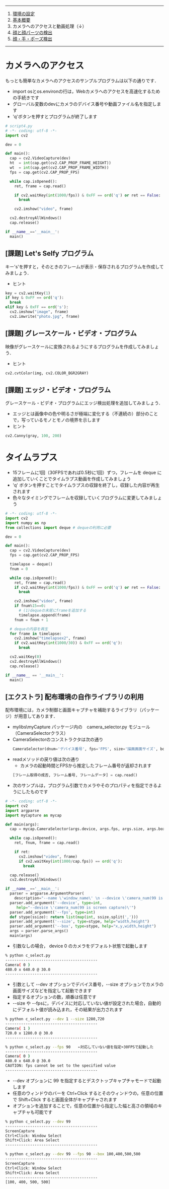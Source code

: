 <hr>

1. [環境の設定](README.md)
2. [基本概要](BASIC_00.md)
3. カメラへのアクセスと動画処理（↓）
4. [顔と顔パーツの検出](BASIC_02.md)
5. [顔・手・ポーズ検出](BASIC_03.md)

<hr>

# カメラへのアクセス
 もっとも簡単なカメラへのアクセスのサンプルプログラムは以下の通りです．<br>
 - import osとos.environの行は，Webカメラへのアクセスを高速化するための手続きです
 - グローバル変数のdevにカメラのデバイス番号や動画ファイル名を指定します
 - \'q\'ボタンを押すとプログラムが終了します

  ```python
  # script4.py
  # -*- coding: utf-8 -*-  
  import cv2

  dev = 0

  def main():
    cap = cv2.VideoCapture(dev)
    ht  = int(cap.get(cv2.CAP_PROP_FRAME_HEIGHT))
    wt  = int(cap.get(cv2.CAP_PROP_FRAME_WIDTH))
    fps = cap.get(cv2.CAP_PROP_FPS)

    while cap.isOpened():
      ret, frame = cap.read()

      if cv2.waitKey(int(1000/fps)) & 0xFF == ord('q') or ret == False:
        break

      cv2.imshow("video", frame)

    cv2.destroyAllWindows()
    cap.release()

  if __name__=='__main__':
    main()
  ```

  ## [課題] Let's Selfy プログラム
  キー\'s\'を押すと，そのときのフレームが表示・保存されるプログラムを作成してみましょう．
  - ヒント
  ```python
  key = cv2.waitKey(1)
  if key & 0xFF == ord('q'):
    break
  elif key & 0xFF == ord('s'):
    cv2.imshow("image", frame)
    cv2.imwrite("photo.jpg", frame)
  ```

  ## [課題] グレースケール・ビデオ・プログラム
  映像がグレースケールに変換されるようにするプログラムを作成してみましょう．
  - ヒント
  ```python
  cv2.cvtColor(img, cv2.COLOR_BGR2GRAY)
  ```

  ## [課題] エッジ・ビデオ・プログラム
  グレースケール・ビデオ・プログラムにエッジ検出処理を追加してみましょう．
  - エッジとは画像中の色や明るさが極端に変化する（不連続の）部分のことで，写っているモノとモノの境界を示します
  - ヒント
  ```python
  cv2.Canny(gray, 100, 200)
  ```
  
  # タイムラプス
  - 15フレームに1回（30FPSであれば0.5秒に1回）ずつ，フレームを deque に追加していくことでタイムラプス動画を作成してみましょう
  - \'q\' ボタンを押すことでタイムラプスの収録を終了し，収録した内容が再生されます
  - 色々なタイミングでフレームを収録していくプログラムに変更してみましょう
  
  ```python
  # -*- coding: utf-8 -*-
  import cv2
  import numpy as np
  from collections import deque # dequeの利用に必要

  dev = 0

  def main():
    cap = cv2.VideoCapture(dev)
    fps = cap.get(cv2.CAP_PROP_FPS)

    timelapse = deque()
    fnum = 0

    while cap.isOpened():
      ret, frame = cap.read()
      if cv2.waitKey(int(1000/fps)) & 0xFF == ord('q') or ret == False:
        break

      cv2.imshow("video", frame)
      if fnum%15==0:
        # (1)dequeの末尾にframeを追加する
        timelapse.append(frame)
      fnum = fnum + 1

    # dequeの内容を再生
    for frame in timelapse:
      cv2.imshow("timelapsex2", frame)
      if cv2.waitKey(int(1000/30)) & 0xFF == ord('q'):
        break

    cv2.waitKey(0)      
    cv2.destroyAllWindows()
    cap.release()

  if __name__ == '__main__':
    main()
  ```

  ## [エクストラ] 配布環境の自作ライブラリの利用
  配布環境には，カメラ制御と画面キャプチャを補助するライブラリ（パッケージ）が用意してあります．
   - mylibs\\myCapture パッケージ内の　camera_selector.py モジュール（CameraSelectorクラス）
   - CameraSelectorのコンストラクタは次の通り
      ```python
      CameraSelector(dnum='デバイス番号', fps='FPS', size='描画画面サイズ', box='キャプチャエリア')
      ```
   - readメソッドの戻り値は次の通り
     - カメラの起動時間とFPSから推定したフレーム番号が返却されます 
      ```python
      [フレーム取得の成否, フレーム番号, フレームデータ] = cap.read()
      ```
  - 次のサンプルは，プログラム引数でカメラやそのプロパティを指定できるようにしたものです

  ```python
  # -*- coding: utf-8 -*-
  import cv2
  import argparse
  import myCapture as mycap

  def main(args):
    cap = mycap.CameraSelector(args.device, args.fps, args.size, args.box)

    while cap.isOpened():
      ret, fnum, frame = cap.read()

      if ret:
        cv2.imshow("video", frame)
        if cv2.waitKey(int(1000/cap.fps)) == ord('q'):
          break

    cap.release()
    cv2.destroyAllWindows()

  if __name__=='__main__':
    parser = argparse.ArgumentParser(
      description="--name \'window_name\' \n --device \'camera_num(99 is screen capture)\' \n--fps num")
    parser.add_argument('--device', type=int,
       help="--device \'camera_num(99 is screen capture)\'")
    parser.add_argument('--fps', type=int)
    def stype(ssize): return list(map(int, ssize.split(',')))
    parser.add_argument('--size', type=stype, help="width,height")
    parser.add_argument('--box', type=stype, help="x,y,width,height")
    args = parser.parse_args()
    main(args)
  ```
  - 引数なしの場合， device 0 のカメラをデフォルト状態で起動します
  ```sh
  % python c_select.py 
  -----------------------------------------
  Camera( 0 )
  480.0 x 640.0 @ 30.0
  -----------------------------------------
  ```
  - 引数として \-\-dev オプションでデバイス番号，\-\-size オプションでカメラの画面サイズなどを指定して起動できます
  - 指定するオプションの数，順番は任意です
  - \-\-size や \-\-fpsに，デバイスに対応していない値が設定された場合，自動的にデフォルト値が読み込まれ，その結果が出力されます
  ```sh
  % python c_select.py --dev 1 --size 1280,720
  -----------------------------------------
  Camera( 1 )
  720.0 x 1280.0 @ 30.0
  -----------------------------------------

  % python c_select.py --fps 90　　←対応していない値を指定➡30FPSで起動した
  -----------------------------------------
  Camera( 0 )
  480.0 x 640.0 @ 30.0
  CAUTION: fps cannot be set to the specified value
  -----------------------------------------
  ```
  - \-\-dev オプションに 99 を指定するとデスクトップキャプチャモードで起動します
  - 任意のウィンドウのバーを Ctrl+Click するとそのウィンドウの，任意の位置で Shift+Click すると画面全体がキャプチャされます
  - オプションを追加することで，任意の位置から指定した幅と高さの領域のキャプチャも可能です
  ```sh
  % python c_select.py --dev 99
  -----------------------------------------
  ScreenCapture
  Ctrl+Click: Window Select
  Shift+Click: Area Select
  -----------------------------------------
  
  % python c_select.py --dev 99 --fps 90 --box 100,400,500,500
  -----------------------------------------
  ScreenCapture
  Ctrl+Click: Window Select
  Shift+Click: Area Select
  -----------------------------------------
  [100, 400, 500, 500]
  ```
